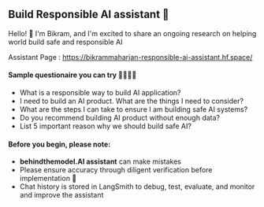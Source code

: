 
## Build Responsible AI assistant 🤖

Hello! 👋 I'm Bikram, and I'm excited to share an ongoing research on helping world build safe and responsible AI

Assistant Page : https://bikrammaharjan-responsible-ai-assistant.hf.space/


#### Sample questionaire you can try 👨‍💻👩‍💻
- What is a responsible way to build AI application?
- I need to build an AI product. What are the things I need to consider?
- What are the steps I can take to ensure I am building safe AI systems?
- Do you recommend building AI product without enough data?
- List 5 important reason why we should build safe AI?


#### Before you begin, please note: 
-  **behindthemodel.AI assistant** can make mistakes
-  Please ensure accuracy through diligent verification before implementation 🤝
-  Chat history is stored in LangSmith to debug, test, evaluate, and monitor and improve the assistant
